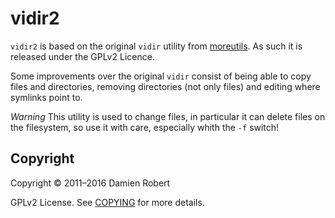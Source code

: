 vidir2
======

`vidir2` is based on the original `vidir` utility from
[moreutils](http://joeyh.name/code/moreutils/). As such it is released
under the GPLv2 Licence.

Some improvements over the original `vidir` consist of being able to copy
files and directories, removing directories (not only files) and editing
where symlinks point to.

*Warning* This utility is used to change files, in particular it can delete
files on the filesystem, so use it with care, especially whith the `-f`
switch!

## Copyright

Copyright © 2011–2016 Damien Robert

GPLv2 License. See [COPYING](./COPYING) for more details.
